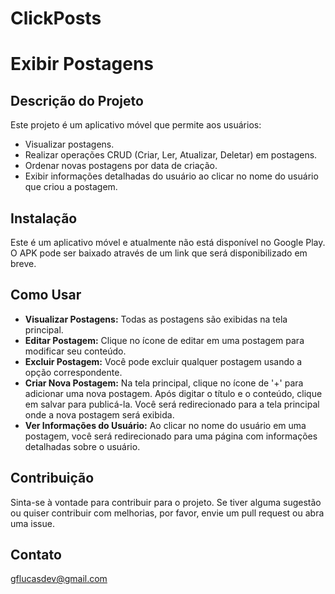 # ClickPosts
# Exibir Postagens

## Descrição do Projeto
Este projeto é um aplicativo móvel que permite aos usuários:
   - Visualizar postagens.
   - Realizar operações CRUD (Criar, Ler, Atualizar, Deletar) em postagens.
   - Ordenar novas postagens por data de criação.
   - Exibir informações detalhadas do usuário ao clicar no nome do usuário que criou a postagem.

## Instalação
Este é um aplicativo móvel e atualmente não está disponível no Google Play. O APK pode ser baixado através de um link que será disponibilizado em breve.

## Como Usar
- **Visualizar Postagens:** Todas as postagens são exibidas na tela principal.
- **Editar Postagem:** Clique no ícone de editar em uma postagem para modificar seu conteúdo.
- **Excluir Postagem:** Você pode excluir qualquer postagem usando a opção correspondente.
- **Criar Nova Postagem:** Na tela principal, clique no ícone de '+' para adicionar uma nova postagem. Após digitar o título e o conteúdo, clique em salvar para publicá-la. Você será redirecionado para a tela principal onde a nova postagem será exibida.
- **Ver Informações do Usuário:** Ao clicar no nome do usuário em uma postagem, você será redirecionado para uma página com informações detalhadas sobre o usuário.

## Contribuição
Sinta-se à vontade para contribuir para o projeto. Se tiver alguma sugestão ou quiser contribuir com melhorias, por favor, envie um pull request ou abra uma issue.


## Contato
gflucasdev@gmail.com
